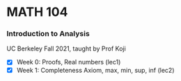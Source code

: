 # MATH 104
### Introduction to Analysis
UC Berkeley Fall 2021, taught by Prof Koji

- [x] Week 0: Proofs, Real numbers (lec1)
- [x] Week 1: Completeness Axiom, max, min, sup, inf (lec2)
